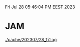 Fri Jul 28 05:46:04 PM EEST 2023
# JAM
<a href='./cache/202307/28_17.log'>./cache/202307/28_17.log</a>
